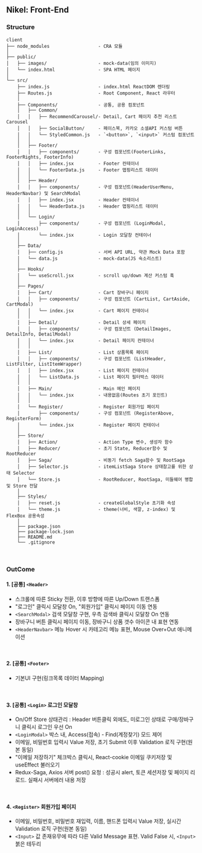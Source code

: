 ## Nikel: Front-End
### Structure
```
client
├── node_modules                  - CRA 모듈
│
├── public/                   
│   ├── images/                   - mock-data(임의 이미지)
│   └── index.html                - SPA HTML 페이지
│
└── src/                      
    ├── index.js                  - index.html ReactDOM 렌더링
    ├── Routes.js                 - Root Component, React 라우터
    │ 
    ├── Components/               - 공통, 공용 컴포넌트
    │   ├── Common/
    │   │   ├── RecommendCarousel/- Detail, Cart 페이지 추천 리스트 Carousel
    │   │   ├── SocialButton/     - 페이스북, 카카오 소셜API 커스텀 버튼
    │   │   └── StyledCommon.js   - `<button>`, `<input>` 커스텀 컴포넌트
    │   │
    │   ├── Footer/               
    │   │   ├── components/       - 구성 컴포넌트(FooterLinks, FooterRights, FooterInfo)
    │   │   ├── index.jsx         - Footer 컨테이너
    │   │   └── FooterData.js     - Footer 맵핑리스트 데이터
    │   │
    │   ├── Header/               
    │   │   ├── components/       - 구성 컴포넌트(HeaderUserMenu, HeaderNavbar) 및 SearchModal
    │   │   ├── index.jsx         - Header 컨테이너
    │   │   └── HeaderData.js     - Header 맵핑리스트 데이터
    │   │
    │   └── Login/               
    │       ├── components/       - 구성 컴포넌트 (LoginModal, LoginAccess)
    │       └── index.jsx         - Login 모달창 컨테이너
    │ 
    ├── Data/                     
    │   ├── config.js             - 서버 API URL, 약관 Mock Data 포함
    │   └── data.js               - mock-data(JS 숙소리스트)
    │ 
    ├── Hooks/                     
    │   └── useScroll.jsx         - scroll up/down 계산 커스텀 훅
    │
    ├── Pages/
    │   ├── Cart/                 - Cart 장바구니 페이지
    │   │   ├── components/       - 구성 컴포넌트 (CartList, CartAside, CartModal)
    │   │   └── index.jsx         - Cart 페이지 컨테이너
    │   │
    │   ├── Detail/               - Detail 상세 페이지
    │   │   ├── components/       - 구성 컴포넌트 (DetailImages, DetailInfo, DetailModal)
    │   │   └── index.jsx         - Detail 페이지 컨테이너
    │   │
    │   ├── List/                 - List 상품목록 페이지
    │   │   ├── components/       - 구성 컴포넌트 (ListHeader, ListFilter, ListItemWrapper)
    │   │   ├── index.jsx         - List 페이지 컨테이너
    │   │   └── ListData.js       - List 페이지 필터박스 데이터
    │   │
    │   ├── Main/                 - Main 메인 페이지
    │   │   └── index.jsx         - 내용없음(Routes 초기 포인트)
    │   │
    │   └── Register/             - Register 회원가입 페이지
    │       ├── components/       - 구성 컴포넌트 (RegisterAbove, RegisterForm)
    │       └── index.jsx         - Register 페이지 컨테이너
    │
    ├── Store/                     
    │   ├── Action/               - Action Type 변수, 생성자 함수
    │   ├── Reducer/              - 초기 State, Reducer함수 및 RootReducer
    │   ├── Saga/                 - 비동기 fetch Saga함수 및 RootSaga
    │   ├── Selector.js           - itemListSaga Store 상태참고를 위한 상태 Selector
    │   └── Store.js              - RootReducer, RootSaga, 미들웨어 병합 및 Store 전달
    │     
    ├── Styles/                     
    │   ├── reset.js              - createGlobalStyle 초기화 속성
    │   └── theme.js              - theme(너비, 색깔, z-index) 및 FlexBox 공용속성
    │
    ├── package.json
    ├── package-lock.json
    ├── README.md
    └── .gitignore

```
<br />

### OutCome
#### 1. [공통] `<Header>`
- 스크롤에 따른 Sticky 전환, 이후 방향에 따른 Up/Down 트랜스폼
- "로그인" 클릭시 모달창 On, "회원가입" 클릭시 페이지 이동 연동
- `<SearchModal>` 검색 모달창 구현, 우측 검색바 클릭시 모달창 On 연동
- 장바구니 버튼 클릭시 페이지 이동, 장바구니 상품 갯수 아이콘 내 표현 연동
- `<HeaderNavbar>` 메뉴 Hover 시 카테고리 메뉴 표현, Mouse Over+Out 애니메이션
<br />

#### 2. [공통] `<Footer>`
- 기본UI 구현(링크목록 데이터 Mapping)
<br />

#### 3. [공통] `<Login>` 로그인 모달창
- On/Off Store 상태관리 : Header 버튼클릭 외에도, 미로그인 상태로 구매/장바구니 클릭시 로그인 우선 On
- `<LoginModal>` 박스 내, Access(접속) - Find(계정찾기) 모드 제어
- 이메일, 비밀번호 입력시 Value 저장, 초기 Submit 이후 Validation 로직 구현(원본 동일)
- "이메일 저장하기" 체크박스 클릭시, React-cookie 이메일 쿠키저장 및 useEffect 불러오기
- Redux-Saga, Axios 서버 post() 요청 : 성공시 alert, 토큰 세션저장 및 페이지 리로드. 실패시 서버에러 내용 저장
<br />

#### 4. `<Register>` 회원가입 페이지
- 이메일, 비밀번호, 비밀번호 재입력, 이름, 핸드폰 입력시 Value 저장, 실시간 Validation 로직 구현(원본 동일)
- `<Input>` 값 존재유무에 따라 다른 Valid Message 표현. Valid False 시, `<Input>` 붉은 테두리


